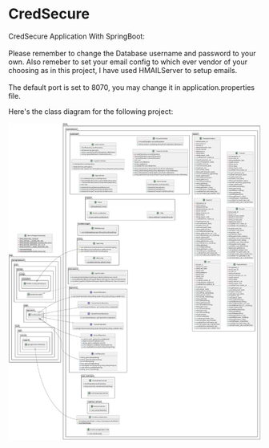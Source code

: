 # CredSecure
CredSecure Application With SpringBoot: <br>
<br>Please remember to change the Database username and password to your own. 
Also remeber to set your email config to which ever vendor of your choosing as in this project,
I have used HMAILServer to setup emails. 
<br><br>
The default port is set to 8070, you may change it in application.properties file.

Here's the class diagram for the following project:

<img src="credsecure_class_diagram.png" alt="CredSecure Class Diagram">
